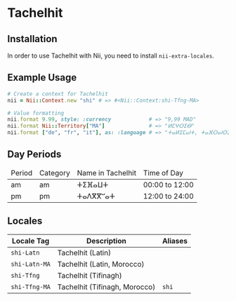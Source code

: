 <!-- This file has been generated. Source: languages/_template.md.erb -->

# Tachelhit

## Installation

In order to use Tachelhit with Nii, you need to install `nii-extra-locales`.

## Example Usage

``` ruby
# Create a context for Tachelhit
nii = Nii::Context.new "shi" # => #<Nii::Context:shi-Tfng-MA>

# Value formatting
nii.format 9.99, style: :currency            # => "9,99 MAD"
nii.format Nii::Territory["MA"]              # => "ⵍⵎⵖⵔⵉⴱ"
nii.format ["de", "fr", "it"], as: :language # => "ⵜⴰⵍⵉⵎⴰⵏⵜ, ⵜⴰⴼⵔⴰⵏⵙⵉⵙⵜ, ⵜⴰⵟⴰⵍⵢⴰⵏⵜ"
```

## Day Periods


<table>
  <thead>
    <tr>
      <td>Period</td>
      <td>Category</td>
      <td>Name in Tachelhit</td>
      <td>Time of Day</td>
    </tr>
  </thead>
  <tbody>
    <tr>
      <td>am</td>
      <td>am</td>
      <td>ⵜⵉⴼⴰⵡⵜ</td>
      <td>00:00 to 12:00</td>
    </tr>
    <tr>
      <td>pm</td>
      <td>pm</td>
      <td>ⵜⴰⴷⴳⴳⵯⴰⵜ</td>
      <td>12:00 to 24:00</td>
    </tr>
  </tbody>
</table>



## Locales

<table>
  <thead>
    <tr>
      <th>Locale Tag</th>
      <th>Description</th>
      <th>Aliases</th>
    </tr>
  </thead>
  <tbody>
    <tr>
      <td><code>shi-Latn</code></td>
      <td>Tachelhit (Latin)</td>
      <td></td>
    </tr>
    <tr>
      <td><code>shi-Latn-MA</code></td>
      <td>Tachelhit (Latin, Morocco)</td>
      <td></td>
    </tr>
    <tr>
      <td><code>shi-Tfng</code></td>
      <td>Tachelhit (Tifinagh)</td>
      <td></td>
    </tr>
    <tr>
      <td><code>shi-Tfng-MA</code></td>
      <td>Tachelhit (Tifinagh, Morocco)</td>
      <td><code>shi</code></td>
    </tr>
  </tbody>
</table>

